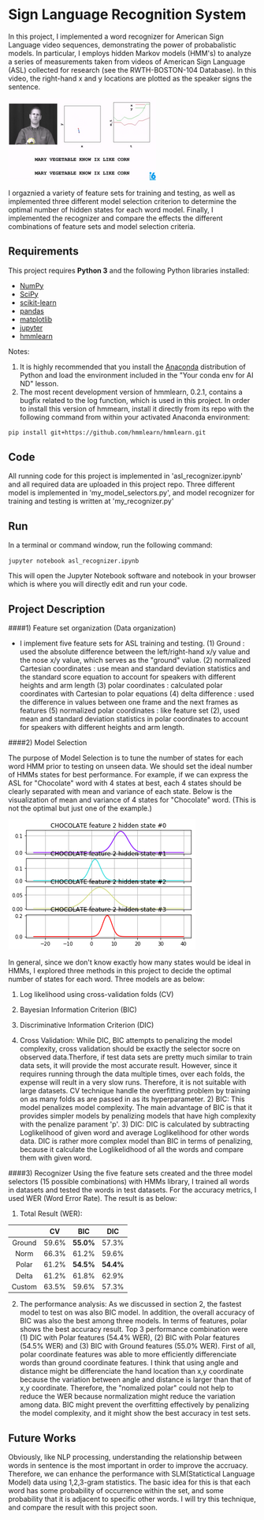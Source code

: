 # Sign Language Recognition System

In this project, I implemented a word recognizer for American Sign Language video sequences, demonstrating the power of probabalistic models. In particular, I employs hidden Markov models (HMM's) to analyze a series of measurements taken from videos of American Sign Language (ASL) collected for research (see the RWTH-BOSTON-104 Database). In this video, the right-hand x and y locations are plotted as the speaker signs the sentence. 

![Test image](https://github.com/KHKANG36/ASL-Recognizer-with-HMMs/blob/master/data/ASL_DB.png)

I orgaznied a variety of feature sets for training and testing, as well as implemented three different model selection criterion to determine the optimal number of hidden states for each word model. Finally, I implemented the recognizer and compare the effects the different combinations of feature sets and model selection criteria.

## Requirements

This project requires **Python 3** and the following Python libraries installed:

- [NumPy](http://www.numpy.org/)
- [SciPy](https://www.scipy.org/)
- [scikit-learn](http://scikit-learn.org/0.17/install.html)
- [pandas](http://pandas.pydata.org/)
- [matplotlib](http://matplotlib.org/)
- [jupyter](http://ipython.org/notebook.html)
- [hmmlearn](http://hmmlearn.readthedocs.io/en/latest/)

Notes: 
1. It is highly recommended that you install the [Anaconda](http://continuum.io/downloads) distribution of Python and load the environment included in the "Your conda env for AI ND" lesson.
2. The most recent development version of hmmlearn, 0.2.1, contains a bugfix related to the log function, which is used in this project.  In order to install this version of hmmearn, install it directly from its repo with the following command from within your activated Anaconda environment:
```sh
pip install git+https://github.com/hmmlearn/hmmlearn.git
```

## Code

All running code for this project is implemented in 'asl_recognizer.ipynb' and all required data are uploaded in this project repo. Three different model is implemented in 'my_model_selectors.py', and model recognizer for training and testing is written at 'my_recognizer.py'

## Run

In a terminal or command window, run the following command:

`jupyter notebook asl_recognizer.ipynb`

This will open the Jupyter Notebook software and notebook in your browser which is where you will directly edit and run your code. 

## Project Description 

####1) Feature set organization (Data organization)
 - I implement five feature sets for ASL training and testing. (1) Ground : used the absolute difference between the left/right-hand x/y value and the nose x/y value, which serves as the "ground" value. (2) normalized Cartesian coordinates : use mean and standard deviation statistics and the standard score equation to account for speakers with different heights and arm length (3) polar coordinates : calculated polar coordinates with Cartesian to polar equations (4) delta difference : used the difference in values between one frame and the next frames as features (5) normalized polar coordinates : like feature set (2), used mean and standard deviation statistics in polar coordinates to account for speakers with different heights and arm length. 
 
####2) Model Selection 

The purpose of Model Selection is to tune the number of states for each word HMM prior to testing on unseen data. We should set the ideal number of HMMs states for best performance. For example, if we can express the ASL for "Chocolate" word with 4 states at best, each 4 states should be clearly separated with mean and variance of each state. Below is the visualization of mean and variance of 4 states for "Chocolate" word. (This is not the optimal but just one of the example.)

![Test image](https://github.com/KHKANG36/ASL-Recognizer-with-HMMs/blob/master/data/HMM_Chocolate.png)

In general, since we don't know exactly how many states would be ideal in HMMs, I explored three methods in this project to decide the optimal number of states for each word. Three models are as below:

1) Log likelihood using cross-validation folds (CV)
2) Bayesian Information Criterion (BIC)
3) Discriminative Information Criterion (DIC) 

1) Cross Validation: While DIC, BIC attempts to penalizing the model complexity, cross validation should be exactly the selector socre on observed data.Therfore, if test data sets are pretty much similar to train data sets, it will provide the most accurate result. However, since it requires running through the data multiple times, over each folds, the expense will reult in a very slow runs. Therefore, it is not suitable with large datasets. CV technique handle the overfitting problem by training on as many folds as are passed in as its hyperparameter. 2) BIC: This model penalizes model complexity. The main advantage of BIC is that it provides simpler models by penalizing models that have high complexity with the penalize parament 'p'. 3) DIC: DIC is calculated by subtracting Loglikelihood of given word and average Loglikelihood for other words data. DIC is rather more complex model than BIC in terms of penalizing, because it calculate the Loglikelidhood of all the words and compare them with given word. 

####3) Recognizer 
Using the five feature sets created and the three model selectors (15 possible combinations) with HMMs library, I trained all words in datasets and tested the words in test datasets. For the accuracy metrics, I used WER (Word Error Rate). The result is as below:

1. Total Result (WER):

|      |CV    |BIC      |DIC      |
|:---: |:---: |:------: |:-------:|
|Ground|59.6% |__55.0%__|57.3%    |
|Norm  |66.3% |61.2%    |59.6%    |
|Polar |61.2% |__54.5%__|__54.4%__|
|Delta |61.2% |61.8%    |62.9%    |
|Custom|63.5% |59.6%    |57.3%    |

2. The performance analysis: 
As we discussed in section 2, the fastest model to test on was also BIC model. In addition, the overall accuracy of BIC was also the best among three models. In terms of features, polar shows the best accuracy result. Top 3 performance combination were (1) DIC with Polar features (54.4% WER), (2) BIC with Polar features (54.5% WER) and (3) BIC with Ground features (55.0% WER). First of all, polar coordinate features was able to more efficiently differenciate words than ground coordinate features. I think that using angle and distance might be differenciate the hand location than x,y coordinate because the variation between angle and distance is larger than that of x,y coordinate. Therefore, the "nomalized polar" could not help to reduce the WER because normalization might reduce the variation among data. BIC might prevent the overfitting effectively by penalizing the model complexity, and it might show the best accuracy in test sets. 

## Future Works
Obviously, like NLP processing, understanding the relationship between words in sentence is the most important in order to improve the accruacy. Therefore, we can enhance the performance with SLM(Statictical Language Model) data using 1,2,3-gram statistics. The basic idea for this is that each word has some probability of occurrence within the set, and some probability that it is adjacent to specific other words. I will try this technique, and compare the result with this project soon. 
